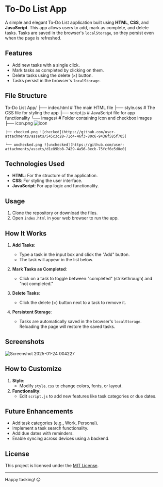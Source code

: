 # To-Do List App

A simple and elegant To-Do List application built using **HTML**, **CSS**, and **JavaScript**. This app allows users to add, mark as complete, and delete tasks. Tasks are saved in the browser's `localStorage`, so they persist even when the page is refreshed.

## Features
- Add new tasks with a single click.
- Mark tasks as completed by clicking on them.
- Delete tasks using the delete (×) button.
- Tasks persist in the browser's `localStorage`.

## File Structure
To-Do List App/
  ├── index.html # The main HTML file 
  ├── style.css # The CSS file for styling the app 
  ├── script.js # JavaScript file for app functionality 
  └── images/ # Folder containing icon and checkbox images 
    ├── icon.png ![icon](https://github.com/user-attachments/assets/0e25ead5-9097-4d33-b97f-796569ce32f7)


    ├── checked.png ![checked](https://github.com/user-attachments/assets/545c3c28-71c4-46f3-80c6-9436f585f705)

    └── unchecked.png ![unchecked](https://github.com/user-attachments/assets/d1e89bb8-7429-4a56-8ecb-75fcf6e5d0e0)



## Technologies Used
- **HTML**: For the structure of the application.
- **CSS**: For styling the user interface.
- **JavaScript**: For app logic and functionality.

## Usage
1. Clone the repository or download the files.
2. Open `index.html` in your web browser to run the app.

## How It Works
1. **Add Tasks**:
   - Type a task in the input box and click the "Add" button.
   - The task will appear in the list below.

2. **Mark Tasks as Completed**:
   - Click on a task to toggle between "completed" (strikethrough) and "not completed."

3. **Delete Tasks**:
   - Click the delete (×) button next to a task to remove it.

4. **Persistent Storage**:
   - Tasks are automatically saved in the browser's `localStorage`. Reloading the page will restore the saved tasks.

## Screenshots
![Screenshot 2025-01-24 004227](https://github.com/user-attachments/assets/78ae6a8f-e5ec-4f8f-a224-e71d68985719)


## How to Customize
1. **Style**:
   - Modify `style.css` to change colors, fonts, or layout.
2. **Functionality**:
   - Edit `script.js` to add new features like task categories or due dates.

## Future Enhancements
- Add task categories (e.g., Work, Personal).
- Implement a task search functionality.
- Add due dates with reminders.
- Enable syncing across devices using a backend.

## License
This project is licensed under the [MIT License](LICENSE).

---

Happy tasking! 😊


